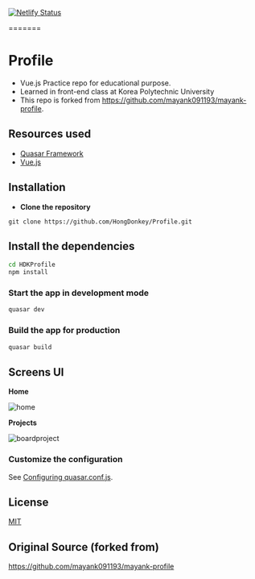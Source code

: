 [![Netlify Status](https://api.netlify.com/api/v1/badges/6d632bee-e8d9-4b8b-b355-bab68cd738c1/deploy-status)](https://app.netlify.com/sites/hdkprofile/deploys)

=======
# Profile


* Vue.js Practice repo for educational purpose. 
* Learned in front-end class at Korea Polytechnic University
* This repo is forked from https://github.com/mayank091193/mayank-profile.


## Resources used
* [Quasar Framework](https://quasar.dev/)
* [Vue.js](https://vuejs.org/)


## Installation

* **Clone the repository**
```
git clone https://github.com/HongDonkey/Profile.git
```

## Install the dependencies
```bash
cd HDKProfile
npm install
```


### Start the app in development mode 
```bash
quasar dev
```

### Build the app for production
```bash
quasar build
```


## Screens UI

**Home**

![home](https://user-images.githubusercontent.com/80741448/130656950-cb708760-01ac-4b5e-9a26-ca07164cc8f8.png)


**Projects**

![boardproject](https://user-images.githubusercontent.com/80741448/130705569-36cfec74-a90a-4ca2-9273-c9964c205c48.png)


### Customize the configuration
See [Configuring quasar.conf.js](https://quasar.dev/quasar-cli/quasar-conf-js).


## License

[MIT](http://opensource.org/licenses/MIT)

## Original Source (forked from)
https://github.com/mayank091193/mayank-profile

